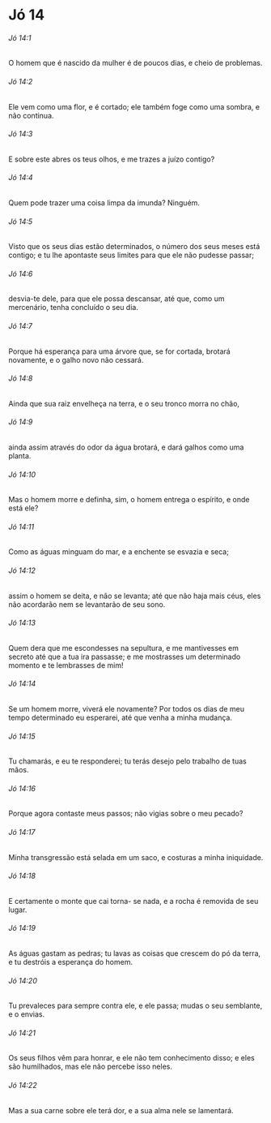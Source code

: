 # Jó 14

###### Jó 14:1

O homem que é nascido da mulher é de poucos dias, e cheio de problemas.

###### Jó 14:2

Ele vem como uma flor, e é cortado; ele também foge como uma sombra, e não continua.

###### Jó 14:3

E sobre este abres os teus olhos, e me trazes a juízo contigo?

###### Jó 14:4

Quem pode trazer uma coisa limpa da imunda? Ninguém.

###### Jó 14:5

Visto que os seus dias estão determinados, o número dos seus meses está contigo; e tu lhe apontaste seus limites para que ele não pudesse passar;

###### Jó 14:6

desvia-te dele, para que ele possa descansar, até que, como um mercenário, tenha concluído o seu dia.

###### Jó 14:7

Porque há esperança para uma árvore que, se for cortada, brotará novamente, e o galho novo não cessará.

###### Jó 14:8

Ainda que sua raiz envelheça na terra, e o seu tronco morra no chão,

###### Jó 14:9

ainda assim através do odor da água brotará, e dará galhos como uma planta.

###### Jó 14:10

Mas o homem morre e definha, sim, o homem entrega o espírito, e onde está ele?

###### Jó 14:11

Como as águas minguam do mar, e a enchente se esvazia e seca;

###### Jó 14:12

assim o homem se deita, e não se levanta; até que não haja mais céus, eles não acordarão nem se levantarão de seu sono.

###### Jó 14:13

Quem dera que me escondesses na sepultura, e me mantivesses em secreto até que a tua ira passasse; e me mostrasses um determinado momento e te lembrasses de mim!

###### Jó 14:14

Se um homem morre, viverá ele novamente? Por todos os dias de meu tempo determinado eu esperarei, até que venha a minha mudança.

###### Jó 14:15

Tu chamarás, e eu te responderei; tu terás desejo pelo trabalho de tuas mãos.

###### Jó 14:16

Porque agora contaste meus passos; não vigias sobre o meu pecado?

###### Jó 14:17

Minha transgressão está selada em um saco, e costuras a minha iniquidade.

###### Jó 14:18

E certamente o monte que cai torna- se nada, e a rocha é removida de seu lugar.

###### Jó 14:19

As águas gastam as pedras; tu lavas as coisas que crescem do pó da terra, e tu destróis a esperança do homem.

###### Jó 14:20

Tu prevaleces para sempre contra ele, e ele passa; mudas o seu semblante, e o envias.

###### Jó 14:21

Os seus filhos vêm para honrar, e ele não tem conhecimento disso; e eles são humilhados, mas ele não percebe isso neles.

###### Jó 14:22

Mas a sua carne sobre ele terá dor, e a sua alma nele se lamentará.

